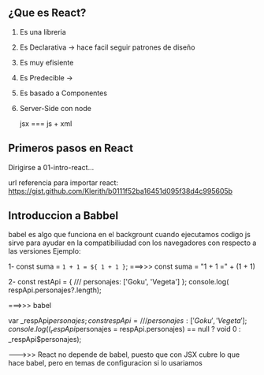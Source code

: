 ## ¿Que es React?

1. Es una libreria
2. Es Declarativa -> hace facil seguir patrones de diseño
3. Es muy efisiente
4. Es Predecible ->
5. Es basado a Componentes
6. Server-Side con node

   jsx === js + xml

## Primeros pasos en React

Dirigirse a 01-intro-react...

url referencia para importar react:
https://gist.github.com/Klerith/b0111f52ba16451d095f38d4c995605b

## Introduccion a Babbel

babel es algo que funciona en el backgrount cuando ejecutamos codigo js
sirve para ayudar en la compatibiliudad con los navegadores con respecto a las versiones
Ejemplo:

1-
const suma = `1 + 1 = ${ 1 + 1 }`; ===>>> const suma = "1 + 1 =" + (1 + 1)

2-
const restApi = {
/// personajes: ['Goku', 'Vegeta']
};
console.log( respApi.personajes?.length);

===>>> babel

var \_respApi$personajes;
const respApi = {
    /// personajes: ['Goku', 'Vegeta']
};
console.log((_respApi$personajes = respApi.personajes) == null ? void 0 : \_respApi$personajes);

--->>> React no depende de babel, puesto que con JSX cubre lo que hace babel, pero en temas de configuracion si lo usariamos
